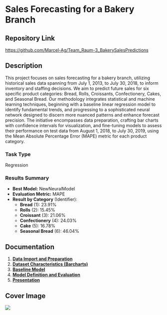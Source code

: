 # Sales Forecasting for a Bakery Branch

## Repository Link

https://github.com/Marcel-Ag/Team_Raum-3_BakerySalesPredictions

## Description

This project focuses on sales forecasting for a bakery branch, utilizing historical sales data spanning from July 1, 2013, to July 30, 2018, to inform inventory and staffing decisions. We aim to predict future sales for six specific product categories: Bread, Rolls, Croissants, Confectionery, Cakes, and Seasonal Bread. Our methodology integrates statistical and machine learning techniques, beginning with a baseline linear regression model to identify fundamental trends, and progressing to a sophisticated neural network designed to discern more nuanced patterns and enhance forecast precision. The initiative encompasses data preparation, crafting bar charts with confidence intervals for visualization, and fine-tuning models to assess their performance on test data from August 1, 2018, to July 30, 2019, using the Mean Absolute Percentage Error (MAPE) metric for each product category.

### Task Type

Regression

### Results Summary

-   **Best Model:** NewNeuralModel
-   **Evaluation Metric:** MAPE
-   **Result by Category** (Identifier):
    -   **Bread** (1): 23.91%
    -   **Rolls** (2): 15.45%
    -   **Croissant** (3): 21.06%
    -   **Confectionery** (4): 24.03%
    -   **Cake** (5): 16.78%
    -   **Seasonal Bread** (6): 46.04%

## Documentation

1.  [**Data Import and Preparation**](/workspaces/Team_Raum-3_BakerySalesPredictions/0_DataPreparation/DataPrep.ipynb)
3.  [**Dataset Characteristics (Barcharts)**](/workspaces/Team_Raum-3_BakerySalesPredictions/1_DatasetCharacteristics/DataVis.ipynb)
4.  [**Baseline Model**](/workspaces/Team_Raum-3_BakerySalesPredictions/2_BaselineModel/LinRegModel.ipynb)
5.  [**Model Definition and Evaluation**](/workspaces/Team_Raum-3_BakerySalesPredictions/3_Model/NewNeuralModel.ipynb)
6.  [**Presentation**](/workspaces/Team_Raum-3_BakerySalesPredictions/4_Presentation/Präsentation_Raum3.pptx)

## Cover Image

![](/workspaces/Team_Raum-3_BakerySalesPredictions/CoverImage/cover_image.png)
